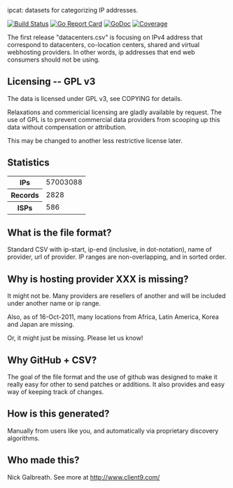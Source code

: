 ipcat: datasets for categorizing IP addresses.

[![Build Status](https://travis-ci.org/client9/ipcat.svg)](https://travis-ci.org/client9/ipcat) [![Go Report Card](http://goreportcard.com/badge/client9/ipcat)](http://goreportcard.com/report/client9/ipcat) [![GoDoc](https://godoc.org/github.com/client9/ipcat?status.svg)](https://godoc.org/github.com/client9/ipcat) [![Coverage](http://gocover.io/_badge/github.com/client9/ipcat)](http://gocover.io/github.com/client9/ipcat)

The first release "datacenters.csv" is focusing
on IPv4 address that correspond to datacenters, co-location centers,
shared and virtual webhosting providers.  In other words, ip addresses
that end web consumers should not be using.

Licensing -- GPL v3
------------------------

The data is licensed under GPL v3, see COPYING for details.

Relaxations and commericial licensing are gladly available by request.
The use of GPL is to prevent commercial data providers from scooping up
this data without compensation or attribution.

This may be changed to another less restrictive license later.

Statistics
------------------------

<table>
<tr><th>IPs</th><td>57003088</td></tr>
<tr><th>Records</th><td>2828</td></tr>
<tr><th>ISPs</th><td>586</td></tr>
</table>

What is the file format?
-------------------------

Standard CSV with ip-start, ip-end (inclusive, in dot-notation),
name of provider, url of provider.  IP ranges are non-overlapping,
and in sorted order.

Why is hosting provider XXX is missing?
---------------------------------------

It might not be.  Many providers are resellers of another and will be
included under another name or ip range.

Also, as of 16-Oct-2011, many locations from Africa, Latin
America, Korea and Japan are missing.

Or, it might just be missing.  Please let us know!

Why GitHub + CSV?
-------------------------

The goal of the file format and the use of github was designed to make
it really easy for other to send patches or additions.  It also provides
and easy way of keeping track of changes.

How is this generated?
-------------------------

Manually from users like you, and automatically via proprietary
discovery algorithms.

Who made this?
-------------------------

Nick Galbreath.  See more at http://www.client9.com/


